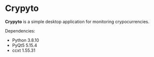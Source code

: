# Crypyto

**Crypyto** is a simple desktop application for monitoring crypocurrencies.

Dependencies:
- Python 3.8.10
- PyQt5 5.15.4
- ccxt 1.55.31